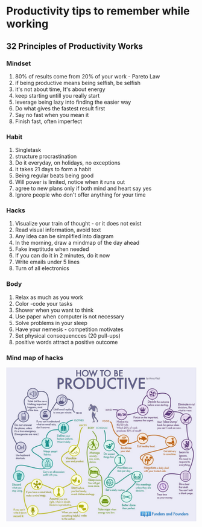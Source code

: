# Productivity tips to remember while working

## 32 Principles of Productivity Works

### Mindset

1. 80% of results come from 20% of your work - Pareto Law
2. if being productive means being selfish, be selfish
3. it's not about time, It's about energy
4. keep starting untill you really start
5. leverage being lazy into finding the easier way
6. Do what gives the fastest result first
7. Say no fast when you mean it
8. Finish fast, often imperfect

### Habit

1. Singletask
2. structure procrastination
3. Do it everyday, on holidays, no exceptions
4. it takes 21 days to form a habit
5. Being regular beats being good
6. Will power is limited, notice when it runs out
7. agree to new plans only if both mind and heart say yes
8. Ignore people who don't offer anything for your time

### Hacks

1. Visualize your train of thought - or it does not exist
2. Read visual information, avoid text
3. Any idea can be simplified into diagram
4. In the morning, draw a mindmap of the day ahead
5. Fake ineptitude when needed
6. If you can do it in 2 minutes, do it now
7. Write emails under 5 lines
8. Turn of all electronics

### Body

1. Relax as much as you work
2. Color -code your tasks
3. Shower when you want to think
4. Use paper when computer is not necessary
5. Solve problems in your sleep
6. Have your nemesis - competition motivates
7. Set physical consequencces (20 pull-ups)
8. positive words attract a positive outcome

### Mind map of hacks

![Productivity Hacks](Images/1386958356-get-done-35-habits-most-productive-people-infographic.jpg)
